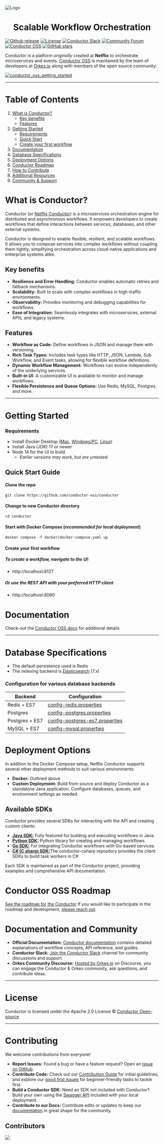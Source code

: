 <picture>
  <!-- Dark mode logo -->
  <source srcset="https://github.com/user-attachments/assets/104b3a67-6013-4622-8075-a45da3a9e726" media="(prefers-color-scheme: dark)">
  <!-- Light mode logo -->
  <img src="https://fermi-assets.s3.ap-south-1.amazonaws.com/logo.png" alt="Logo">
</picture>

<h1 align="center" style="border-bottom: none">
    Scalable Workflow Orchestration
</h1>

[![Github release](https://img.shields.io/github/v/release/conductor-oss/conductor.svg)](https://GitHub.com/Netflix/conductor-oss/releases)
[![License](https://img.shields.io/github/license/conductor-oss/conductor.svg)](http://www.apache.org/licenses/LICENSE-2.0)
[![Conductor Slack](https://img.shields.io/badge/Slack-Join%20the%20Community-blueviolet?logo=slack)](https://join.slack.com/t/orkes-conductor/shared_invite/zt-2vdbx239s-Eacdyqya9giNLHfrCavfaA)
[![Community Forum](https://img.shields.io/badge/Discourse-Join%20the%20Community-blue?logo=discourse&logoColor=white)](https://community.orkes.io)
[![Conductor OSS](https://img.shields.io/badge/Conductor%20OSS-Visit%20Site-blue)](https://conductor-oss.org)
[![GitHub stars](https://img.shields.io/github/stars/conductor-oss/conductor?style=social)](https://github.com/conductor-oss/conductor/stargazers)

Conductor is a platform _originally_ created at **Netflix** to orchestrate microservices and events. [Conductor OSS](https://conductor-oss.org) is maintained by the team of developers at [Orkes.io](https://orkes.io/) along with members of the open source community.

[![conductor_oss_getting_started](https://github.com/user-attachments/assets/6153aa58-8ad1-4ec5-93d1-38ba1b83e3f4)](https://youtu.be/4azDdDlx27M)

---

# Table of Contents

1. [What is Conductor?](#what-is-conductor)
   - [Key benefits](#key-benefits)
   - [Features](#features)
2. [Getting Started](#getting-started)
   - [Requirements](#requirements)
   - [Quick Start](#quick-start-guide)
   - [Create your first workflow](#create-your-first-workflow)
3. [Documentation](#documentation)
4. [Database Specifications](#database-specifications)
5. [Deployment Options](#deployment-options)
6. [Conductor Roadmap](#conductor-oss-roadmap)
7. [How to Contribute](#contributors)
8. [Additional Resources](#resources)
9. [Community & Support](#slack-community)

# What is Conductor?

Conductor (or [Netflix Conductor](https://netflixtechblog.com/netflix-conductor-a-microservices-orchestrator-2e8d4771bf40)) is a microservices orchestration engine for distributed and asynchronous workflows. It empowers developers to create workflows that define interactions between services, databases, and other external systems.

Conductor is designed to enable flexible, resilient, and scalable workflows. It allows you to compose services into complex workflows without coupling them tightly, simplifying orchestration across cloud-native applications and enterprise systems alike.

## Key benefits

- **Resilience and Error Handling:** Conductor enables automatic retries and fallback mechanisms.
- **Scalability:** Built to scale with complex workflows in high-traffic environments.
- **Observability:** Provides monitoring and debugging capabilities for workflows.
- **Ease of Integration:** Seamlessly integrates with microservices, external APIs, and legacy systems.

## Features

- **Workflow as Code:** Define workflows in JSON and manage them with versioning.
- **Rich Task Types:** Includes task types like HTTP, JSON, Lambda, Sub Workflow, and Event tasks, allowing for flexible workflow definitions.
- **Dynamic Workflow Management:** Workflows can evolve independently of the underlying services.
- **Built-in UI:** A customizable UI is available to monitor and manage workflows.
- **Flexible Persistence and Queue Options:** Use Redis, MySQL, Postgres, and more.

---

# Getting Started

### Requirements

- Install Docker Desktop ([Mac](https://docs.docker.com/desktop/setup/install/mac-install/), [Windows/PC](https://docs.docker.com/desktop/setup/install/windows-install/), [Linux](https://docs.docker.com/desktop/setup/install/linux/))
- Install Java (JDK) 17 or newer
- Node 14 for the UI to build
  - _Earlier versions may work, but are untested_

## Quick Start Guide

#### Clone the repo

```shell
git clone https://github.com/conductor-oss/conductor
```

#### Change to new Conductor directory

```shell
cd conductor
```

#### Start with Docker Compose (_recommended for local deployment_)

```shell
docker compose -f docker/docker-compose.yaml up
```

#### Create your first workflow

##### To create a workflow, navigate to the UI:

- http://localhost:8127

##### Or use the REST API with your preferred HTTP client

- http://localhost:8080

# Documentation

Check-out the [Conductor OSS docs](https://github.com/conductor-oss/conductor/tree/main/docs) for additional details

---

# Database Specifications

- The default persistence used is Redis
- The indexing backend is [Elasticsearch](https://www.elastic.co/) (7.x)

### Configuration for various database backends

| Backend        | Configuration                                                                         |
| -------------- | ------------------------------------------------------------------------------------- |
| Redis + ES7    | [config-redis.properties](docker/server/config/config-redis.properties)               |
| Postgres       | [config-postgres.properties](docker/server/config/config-postgres.properties)         |
| Postgres + ES7 | [config-postgres-es7.properties](docker/server/config/config-postgres-es7.properties) |
| MySQL + ES7    | [config-mysql.properties](docker/server/config/config-mysql.properties)               |

# Deployment Options

In addition to the Docker Compose setup, Netflix Conductor supports several other deployment methods to suit various environments:

- **Docker:** Outlined above
- **Custom Deployment:** Build from source and deploy Conductor as a standalone Java application. Configure databases, queues, and environment settings as needed.

## Available SDKs

Conductor provides several SDKs for interacting with the API and creating custom clients:

- [**Java SDK:**](https://github.com/conductor-sdk/conductor-javascript) Fully featured for building and executing workflows in Java.
- [**Python SDK:**](https://github.com/conductor-sdk/conductor-python) Python library for creating and managing workflows.
- [**Go SDK:**](https://github.com/conductor-sdk/conductor-go) For integrating Conductor workflows with Go-based services.
- [**C# (C sharp) SDK:**](https://github.com/conductor-sdk/conductor-csharp)The conductor-csharp repository provides the client SDKs to build task workers in C#

Each SDK is maintained as part of the Conductor project, providing examples and comprehensive API documentation.

# Conductor OSS Roadmap

[See the roadmap for the Conductor](ROADMAP.md)
If you would like to participate in the roadmap and development, [please reach out](https://forms.gle/P2i1xHrxPQLrjzTB7).

# Documentation and Community

- **Official Documentation:** [Conductor documentation](https://docs.conductor-oss.org/index.html) contains detailed explanations of workflow concepts, API reference, and guides.
- **Conductor Slack:** [Join the Conductor Slack](https://join.slack.com/t/orkes-conductor/shared_invite/zt-2vdbx239s-Eacdyqya9giNLHfrCavfaA) channel for community discussions and support.
- **Orkes Community Discourse:** [Hosted by Orkes.io](https://community.orkes.io) on Discourse, you can engage the Conductor & Orkes community, ask questions, and contribute ideas.

---

# License

Conductor is licensed under the Apache 2.0 License © [Conductor Open-source](https://conductor-oss.org/)

---

# Contributing

We welcome contributions from everyone!

- **Report Issues:** Found a bug or have a feature request? Open an [issue on GitHub](https://github.com/conductor-oss/conductor/issues).
- **Contribute Code:** Check out our [Contribution Guide](https://github.com/conductor-oss/conductor/blob/main/CONTRIBUTING.md) for initial guidelines, and explore our [good first issues](https://github.com/conductor-oss/conductor/labels/good%20first%20issue) for beginner-friendly tasks to tackle first.
- **Build a Conductor SDK:** Need an SDK not included with Conductor? Build your own using the [Swagger API](http://localhost:8080) included with your local deployment.
- **Contribute to our Docs:** Contribute edits or updates to keep our [documentation](https://github.com/conductor-oss/conductor/tree/main/docs) in great shape for the community.

## Contributors

<a href="https://github.com/conductor-oss/conductor/graphs/contributors">
  <img src="https://contrib.rocks/image?repo=conductor-oss/conductor" />
</a>
